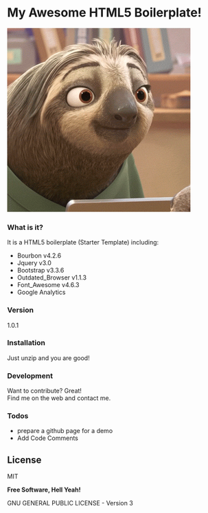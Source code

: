 # My Awesome HTML5 Boilerplate!

![This is Awesome!](https://raw.githubusercontent.com/danielt69/My_Awesome_HTML_Boilerplate/master/img/wow.gif)  

### What is it?

It is a HTML5 boilerplate (Starter Template) including:

  - Bourbon v4.2.6
  - Jquery v3.0
  - Bootstrap v3.3.6
  - Outdated_Browser v1.1.3
  - Font_Awesome v4.6.3
  - Google Analytics


### Version
1.0.1

### Installation

Just unzip and you are good!

### Development

Want to contribute? Great!  
Find me on the web and contact me.


### Todos

 - prepare a github page for a demo
 - Add Code Comments

License
----

MIT


**Free Software, Hell Yeah!**

GNU GENERAL PUBLIC LICENSE - Version 3
